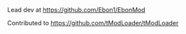 Lead dev at https://github.com/Ebon1/EbonMod

Contributed to https://github.com/tModLoader/tModLoader

